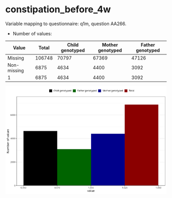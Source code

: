 # constipation_before_4w
Variable mapping to questionnaire: q1m, question AA266.
- Number of values:

| Value | Total | Child genotyped | Mother genotyped | Father genotyped |
| ----- | ----- | --------------- | ---------------- | ---------------- |
| Missing | 106748 | 70797 | 67369 | 47126 |
| Non-missing | 6875 | 4634 | 4400 | 3092 |
| 1 | 6875 | 4634 | 4400 | 3092 |



![](constipation_before_4w_n.png)



